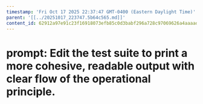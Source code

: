 ```yaml
---
timestamp: 'Fri Oct 17 2025 22:37:47 GMT-0400 (Eastern Daylight Time)'
parent: '[[../20251017_223747.5b64c565.md]]'
content_id: 62912a97e91c23f16918073efb85c0d3babf296a728c97069626a4aaaad45dc4
---
```


# prompt: Edit the test suite to print a more cohesive, readable output with clear flow of the operational principle.
